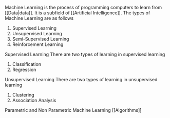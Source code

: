 Machine Learning is the process of programming computers to learn from [[Data|data]]. It is a subfield of [[Artificial Intelligence]]. The types of Machine Learning are as follows
1. Supervised Learning
2. Unsupervised Learning
3. Semi-Supervised Learning
4. Reinforcement Learning

Supervised Learning
There are two types of learning in supervised learning 
1. Classification
2. Regression

Unsupervised Learning
There are two types of learning in unsupervised learning
1. Clustering
2. Association Analysis

Parametric and Non Parametric Machine Learning [[Algorithms]]